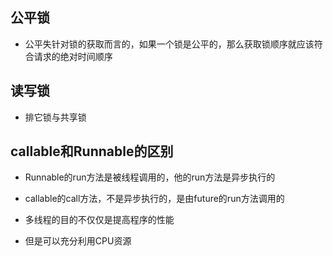 ## 公平锁

- 公平失针对锁的获取而言的，如果一个锁是公平的，那么获取锁顺序就应该符合请求的绝对时间顺序

## 读写锁

- 排它锁与共享锁



## callable和Runnable的区别

- Runnable的run方法是被线程调用的，他的run方法是异步执行的
- callable的call方法，不是异步执行的，是由future的run方法调用的

- 多线程的目的不仅仅是提高程序的性能
- 但是可以充分利用CPU资源
